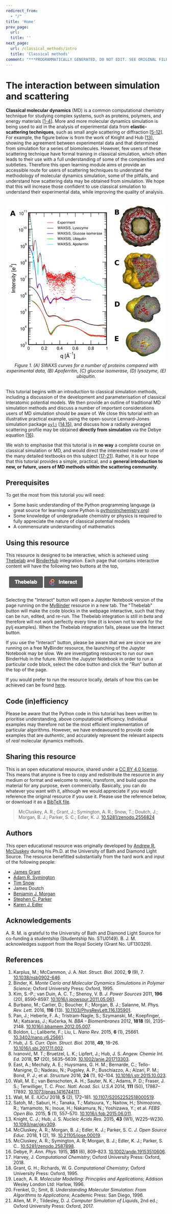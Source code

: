 ```yaml
---
redirect_from:
  - "/"
title: 'Home'
prev_page:
  url: 
  title: ''
next_page:
  url: /classical_methods/intro
  title: 'Classical methods'
comment: "***PROGRAMMATICALLY GENERATED, DO NOT EDIT. SEE ORIGINAL FILES IN /content***"
---
```

# The interaction between simulation and scattering

**Classical molecular dynamics** (MD) is a common computational chemistry technique for studying complex systems, such as proteins, polymers, and energy materials [[1-4](#references)].
More and more molecular dynamics simulation is being used to aid in the analysis of experimental data from **elastic-scattering techniques**, such as small angle scattering or diffraction [[5-12](#references)].
For example, the figure below is from the work of Knight and Hub [[13](#references)], showing the agreement between experimental data and that determined from simulation for a series of biomolecules.
However, few users of these scattering technique have formal training in classical simulation, which often leads to their use with a full understanding of some of the complexities and subtleties.
Therefore this open learning module aims ot provide an accessible route for users of scattering techniques to understand the methodology of molecular dynamics simulation, some of the pitfalls, and understand how scattering data may be obtained from simulation.
We hope that this will increase those confident to use classical simulation to understand their experimental data, while improving the quality of analysis.
<center>
    <br>
    <img src="images/waxsis.png" width="500px"><br>
    <i>Figure 1. (A) SWAXS curves for a number of proteins compared with experimental data, (B) Apoferritin, (C) glucose isomerase, (D) lysozyme, (E) ubiquitin.</i>
    <br><br>
</center>

This tutorial begins with an introduction to classical simulation methods, including a discussion of the development and parameterisation of classical interatomic potential models. We then provide an outline of traditional MD simulation methods and discuss a number of important considerations users of MD simulation should be aware of. We close this tutorial with an illustrative practical example, using the open-source Lennard-Jones simulation package [`pylj`](http://pythoninchemistry.org/pylj) [[14,15](#references)], and discuss how a radially averaged scattering profile may be obtained **directly from simulation** via the Debye equation [[16](#references)].

We wish to emphasise that this tutorial is in **no way** a complete course on classical simulation or MD, and would direct the interested reader to one of the many detailed textbooks on this subject [[17-21](#references)]. Rather, it is our hope that this tutorial provides a simple, practical, and a **general introduction to new, or future, users of MD methods within the scattering community**.

## Prerequisites

To get the most from this tutorial you will need:

- Some basic understanding of the Python programming language (a great source for learning some Python is [pythoninchemistry.org](http://pythoninchemistry.org))
- Some knowledge of undergraduate chemistry or physics is required to fully appreciate the nature of classical potential models
- A commensurate understanding of mathematics

## Using this resource

This resource is designed to be interactive, which is achieved using [Thebelab](https://github.com/minrk/thebelab) and [BinderHub](https://binderhub.readthedocs.io/en/latest/) integration.
Each page that contains interactive content will have the following two buttons at the top,

![](./images/thebebinder.png)

Selecting the "Interact" button will open a Jupyter Notebook version of the page running on the [MyBinder](https://mybinder.org) resource in a new tab.
The "Thebelab" button will make the code blocks in the webpage interactive, such that they can be run, edited, and re-run.
The Thebelab integration is still in *beta* and therefore will not work perfectly every time (it is known not to work for the pylj examples).
When the Thebelab integration fails, please use the Interact button.


If you use the "Interact" button, please be aware that we are since we are running on a free MyBinder resource, the launching of the Jupyter Notebook may be slow.
We are investigating resources to run our own BinderHub in the future.
Within the Jupyter Notebook in order to run a particular code block, select the cdoe button and click the "Run" button at the top of the page.

If you would prefer to run the resource locally, details of how this can be achieved can be found [here](https://github.com/pythoninchemistry/sim_and_scat/blob/master/content/local.md).

## Code (in)efficiency

Please be aware that the Python code in this tutorial has been written to prioritise understanding, above computational efficiency.
Individual examples may therefore not be the most efficient implementation of particular algorithms.
However, we have endeavoured to provide code examples that are *authentic*, and accurately represent the relevant aspects of *real* molecular dynamics methods.

## Sharing this resource

This is an open educational resource, shared under a [CC BY 4.0 license](./LICENSE.md).
This means that anyone is free to copy and redistribute the resource in any medium or format and welcome to remix, transform, and build upon the material for any purpose, even commercially.
Basically, you can do whatever you want with it, although we would appreciate if you would reference the original resource if you use it.
Please use the reference below, or download it as a [BibTeX file](./sim_and_scat.bib).
> McCluskey, A. R.; Grant, J.; Symington, A. R.; Snow, T.; Doutch, J.; Morgan, B. J.; Parker, S. C.; Edler, K. J. [10.5281/zenodo.2556824](http://doi.org/10.5281/zenodo.2556824)


## Authors

This open educational resource was originally developed by [Andrew R. McCluskey](https://orcid.org/0000-0003-3381-5911) during his Ph.D. at the University of Bath and Diamond Light Source.
The resource benefitted substantially from the hard work and input of the following people:
- [James Grant](https://orcid.org/0000-0003-1362-2055)
- [Adam R. Symington](https://orcid.org/0000-0001-6059-497X)
- [Tim Snow](https://orcid.org/0000-0001-7146-6885)
- James Doutch
- [Benjamin J. Morgan](https://orcid.org/0000-0002-3056-8233)
- [Stephen C. Parker](https://orcid.org/0000-0003-3804-0975)
- [Karen J. Edler](https://orcid.org/0000-0001-5822-0127)

## Acknowledgements

A. R. M. is grateful to the University of Bath and Diamond Light Source for co-funding a studentship (Studentship No. STU0149).
B. J. M. acknowledges support from the Royal Society (Grant No. UF130329).

## References

1. Karplus, M.; McCammon, J. A. *Nat. Struct. Biol.* 2002, **9** (9), 7. [10.1038/nsb0902-646](https://doi.org/10.1038/nsb0902-646).
2. Binder, K. *Monte Carlo and Molecular Dynamics Simulations in Polymer Science*; Oxford University Press: Oxford, 1995.
3. Kim, S.-P.; van Duin, A. C. T.; Shenoy, V. B. *J. Power Sources* 2011, **196** (20), 8590–8597. [10.1016/j.jpowsour.2011.05.061](https://doi.org/10.1016/j.jpowsour.2011.05.061).
4. Burbano, M.; Carlier, D.; Boucher, F.; Morgan, B. J.; Salanne, M. *Phys. Rev. Lett.* 2016, **116** (13). [10.1103/PhysRevLett.116.135901](https://doi.org/10.1103/PhysRevLett.116.135901).
5. Pan, J.; Heberle, F. A.; Tristram-Nagle, S.; Szymanski, M.; Koepfinger, M.; Katsaras, J.; Kučerka, N. *BBA - Biomembranes* 2012, **1818** (9), 2135–2148. [10.1016/j.bbamem.2012.05.007](https://doi.org/10.1016/j.bbamem.2012.05.007).
6. Boldon, L.; Laliberte, F.; Liu, L. *Nano Rev.* 2015, **6** (1), 25661. [10.3402/nano.v6.25661](https://doi.org/10.3402/nano.v6.25661).
7. Hub, J. S. *Curr. Opin. Struct. Biol.* 2018, **49**, 18–26. [10.1016/j.sbi.2017.11.002](https://doi.org/10.1016/j.sbi.2017.11.002).
8. Ivanović, M. T.; Bruetzel, L. K.; Lipfert, J.; Hub, J. S. *Angew. Chemie Int. Ed.* 2018, **57** (20), 5635–5639. [10.1002/anie.201713303](https://doi.org/10.1002/anie.201713303).
9. East, A.; Mechaly, A. E.; Huysmans, G. H. M.; Bernarde, C.; Tello-Manigne, D.; Nadeau, N.; Pugsley, A. P.; Buschiazzo, A.; Alzari, P. M.; Bond, P. J.; et al. *Structure* 2016, **24** (1), 92–104. [10.1016/j.str.2015.10.023](https://doi.org/10.1016/j.str.2015.10.023).
10. Wall, M. E.; van Benschoten, A. H.; Sauter, N. K.; Adams, P. D.; Fraser, J. S.; Terwilliger, T. C. *Proc. Natl. Acad. Sci. U.S.A* 2014, **111** (50), 17887–17892. [10.1073/pnas.1416744111](https://doi.org/10.1073/pnas.1416744111).
11. Wall, M. E. *IUCrJ* 2018, **5** (2), 172–181. [10.1107/S2052252518000519](https://doi.org/10.1107/S2052252518000519).
12. Satoh, M.; Saburi, H.; Tanaka, T.; Matsuura, Y.; Naitow, H.; Shimozono, R.; Yamamoto, N.; Inoue, H.; Nakamura, N.; Yoshizawa, Y.; et al. *FEBS Open Bio.* 2015, **5** (1), 557–570. [10.1016/j.fob.2015.06.011](https://doi.org/10.1016/j.fob.2015.06.011).
13. Knight, C. J.; Hub, J. S. *Nucleic Acids Res.* 2015, **43** (W1), W225–W230. [10.1093/nar/gkv309](https://doi.org/10.1093/nar/gkv309).
14. McCluskey, A. R.; Morgan, B. J.; Edler, K. J.; Parker, S. C. *J. Open Source Educ.* 2018, **1** (2), 19. [10.21105/jose.00019](https://doi.org/10.21105/jose.00019).
15. McCluskey, A. R.; Symington, A. R; Morgan, B. J.; Edler, K. J.; Parker, S. C.. [10.5281/zenodo.2587898](http://doi.org/10.5281/zenodo.2587898).
16. Debye, P. *Ann. Phys.* 1915, **351** (6), 809–823. [10.1002/andp.19153510606](https://doi.org/10.1002/andp.19153510606).
17. Harvey, J. *Computational Chemistry*; Oxford University Press: Oxford, 2018.
18. Grant, G. H.; Richards, W. G. *Computational Chemistry*; Oxford University Press: Oxford, 1995.
19. Leach, A. R. *Molecular Modelling: Principles and Applications*; Addison Wesley London Ltd: Harlow, 1996.
20. Frenkel, D.; Smit, B. *Understanding Molecular Simulation: From Algorithms to Applications*; Academic Press: San Diego, 1996.
21. Allen, M. P.; Tildesley, D. J. *Computer Simulation of Liquids*, 2nd ed.; Oxford University Press: Oxford, 2017.
